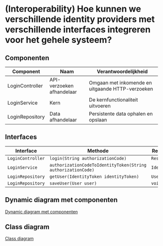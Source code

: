 # (Interoperability) Hoe kunnen we verschillende identity providers met verschillende interfaces integreren voor het gehele systeem?

## Componenten

| Component       | Naam                      | Verantwoordelijkheid                             |
| --------------- | ------------------------- | ------------------------------------------------ |
| LoginController | API-verzoeken afhandelaar | Omgaan met inkomende en uitgaande HTTP-verzoeken |
| LoginService    | Kern                      | De kernfunctionaliteit uitvoeren                 |
| LoginRepository | Data afhandelaar          | Persistente data ophalen en opslaan              |

## Interfaces

| Interface         | Methode                                                      | Returnwaarde     |
| ----------------- | ------------------------------------------------------------ | ---------------- |
| `LoginController` | `login(String authorizationCode)`                            | `ResponseEntity` |
| `LoginService`    | `authorizationCodeToIdentityToken(String authorizationCode)` | `IdentityToken`  |
| `LoginRepository` | `getUser(IdentityToken identityToken)`                       | `User`           |
| `LoginRepository` | `saveUser(User user)`                                        | `void`           |

## Dynamic diagram met componenten

[Dynamic diagram met componenten](./dynamic_diagram_met_componenten.puml)

## Class diagram

[Class diagram](./class_diagram.puml)
